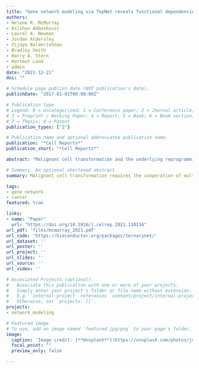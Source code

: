 ```yaml
---
title: "Gene network modeling via TopNet reveals functional dependencies between diverse tumorcritical mediator genes."
authors:
- Helene R. McMurray
- Aslihan Ambeskovic
- Laurel A. Newman
- Jordan Aldersley
- Vijaya Balakrishnan
- Bradley Smith
- Harry A. Stern
- Hartmut Land
- admin
date: "2021-12-21"
doi: ""

# Schedule page publish date (NOT publication's date).
publishDate: "2017-01-01T00:00:00Z"

# Publication type.
# Legend: 0 = Uncategorized; 1 = Conference paper; 2 = Journal article;
# 3 = Preprint / Working Paper; 4 = Report; 5 = Book; 6 = Book section;
# 7 = Thesis; 8 = Patent
publication_types: ["2"]

# Publication name and optional abbreviated publication name.
publication: "*Cell Reports*"
publication_short: "*Cell Reports*"

abstract: "Malignant cell transformation and the underlying reprogramming of gene expression require the cooperation of multiple oncogenic mutations. This cooperation is reflected in the synergistic regulation of non-mutant downstream genes, so-called cooperation response genes (CRGs). CRGs affect diverse hallmark features of cancer cells and are not known to be functionally connected. However, they act as critical mediators of the cancer phenotype at an unexpectedly high frequency >50%, as indicated by genetic perturbations. Here, we demonstrate that CRGs function within a network of strong genetic interdependencies that are critical to the malignant state. Our network modeling methodology, TopNet, takes the approach of incorporating uncertainty in the underlying gene perturbation data and can identify non-linear gene interactions. In the dense space of gene connectivity, TopNet reveals a sparse topological gene network architecture, effectively pinpointing functionally relevant gene interactions. Thus, among diverse potential applications, TopNet has utility for identification of non-mutant targets for cancer intervention."

# Summary. An optional shortened abstract.
summary: Malignant cell transformation requires the cooperation of multiple oncogenic mutations. Here, we demonstrate that non-mutated genes function within a network of strong genetic interdependencies that are critical to the malignant state. Our network modeling methodology, TopNet, reveals a sparse topological gene network architecture, effectively pinpointing functionally relevant gene interactions.

tags:
- gene network
- cancer
featured: true

links:
- name: "Paper"
  url: "https://doi.org/10.1016/j.celrep.2021.110136"
url_pdf: 'files/mcmurray_2021.pdf'
url_code: 'https://bioconductor.org/packages/ternarynet/'
url_dataset: ''
url_poster: ''
url_project: ''
url_slides: ''
url_source: ''
url_video: ''

# Associated Projects (optional).
#   Associate this publication with one or more of your projects.
#   Simply enter your project's folder or file name without extension.
#   E.g. `internal-project` references `content/project/internal-project/index.md`.
#   Otherwise, set `projects: []`.
projects:
- network_modeling

# Featured image
# To use, add an image named `featured.jpg/png` to your page's folder. 
image:
  caption: 'Image credit: [**Unsplash**](https://unsplash.com/photos/jdD8gXaTZsc)'
  focal_point: ""
  preview_only: false

---
```




